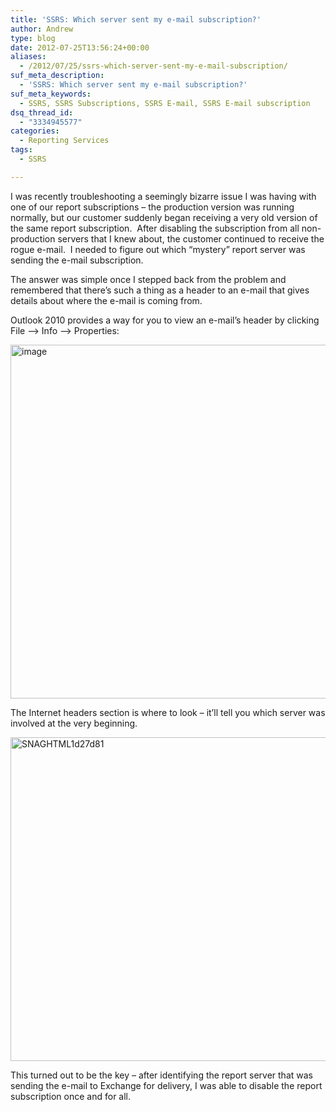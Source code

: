 ```yaml
---
title: 'SSRS: Which server sent my e-mail subscription?'
author: Andrew
type: blog
date: 2012-07-25T13:56:24+00:00
aliases:
  - /2012/07/25/ssrs-which-server-sent-my-e-mail-subscription/
suf_meta_description:
  - 'SSRS: Which server sent my e-mail subscription?'
suf_meta_keywords:
  - SSRS, SSRS Subscriptions, SSRS E-mail, SSRS E-mail subscription
dsq_thread_id:
  - "3334945577"
categories:
  - Reporting Services
tags:
  - SSRS

---
```

I was recently troubleshooting a seemingly bizarre issue I was having with one of our report subscriptions – the production version was running normally, but our customer suddenly began receiving a very old version of the same report subscription.  After disabling the subscription from all non-production servers that I knew about, the customer continued to receive the rogue e-mail.  I needed to figure out which “mystery” report server was sending the e-mail subscription.

The answer was simple once I stepped back from the problem and remembered that there’s such a thing as a header to an e-mail that gives details about where the e-mail is coming from.

Outlook 2010 provides a way for you to view an e-mail’s header by clicking File –> Info –> Properties:

[<img style="background-image: none; padding-left: 0px; padding-right: 0px; display: inline; padding-top: 0px; border-width: 0px;" title="image" src="http://www.andrewcbancroft.com/wp-content/uploads/2012/07/image_thumb.png" alt="image" width="576" height="566" border="0" />][1]

The Internet headers section is where to look – it’ll tell you which server was involved at the very beginning.

[<img style="background-image: none; padding-left: 0px; padding-right: 0px; display: inline; padding-top: 0px; border-width: 0px;" title="SNAGHTML1d27d81" src="http://www.andrewcbancroft.com/wp-content/uploads/2012/07/SNAGHTML1d27d81_thumb.png" alt="SNAGHTML1d27d81" width="577" height="518" border="0" />][2]

This turned out to be the key – after identifying the report server that was sending the e-mail to Exchange for delivery, I was able to disable the report subscription once and for all.

 [1]: http://www.andrewcbancroft.com/wp-content/uploads/2012/07/image.png
 [2]: http://www.andrewcbancroft.com/wp-content/uploads/2012/07/SNAGHTML1d27d81.png